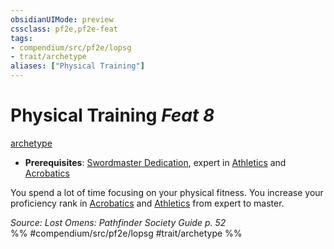 ```yaml
---
obsidianUIMode: preview
cssclass: pf2e,pf2e-feat
tags:
- compendium/src/pf2e/lopsg
- trait/archetype
aliases: ["Physical Training"]
---
```

# Physical Training  *Feat 8*  
[archetype](../../Rules/traits/archetype.md)  

- **Prerequisites**: [Swordmaster Dedication](swordmaster-dedication-locg.md), expert in [Athletics](../skills.md#Athletics) and [Acrobatics](../skills.md#Acrobatics)

You spend a lot of time focusing on your physical fitness. You increase your proficiency rank in [Acrobatics](../skills.md#Acrobatics) and [Athletics](../skills.md#Athletics) from expert to master.

*Source: Lost Omens: Pathfinder Society Guide p. 52*  
%% #compendium/src/pf2e/lopsg #trait/archetype %%